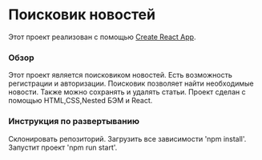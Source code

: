 # Поисковик новостей

Этот проект реализован с помощью [Create React App](https://github.com/facebook/create-react-app).

### Обзор

Этот проект является поисковиком новостей. 
Есть возможность регистрации и авторизации.
Поисковик позволяет найти необходимые новости.
Также можно сохранять и удалять статьи.
Проект сделан с помощью HTML,CSS,Nested БЭМ и React.

### Инструкция по развертыванию

Склонировать репозиторий.
Загрузить все зависимости 'npm install'.
Запустит проект 'npm run start'.
